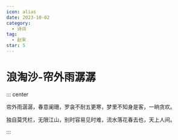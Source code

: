 ```yaml
---
icon: alias
date: 2023-10-02
category:
  - 诗词
tag:
  - 赵宋
star: 5
---
```


# 浪淘沙-帘外雨潺潺


<!-- more -->


::: center 

帘外雨潺潺，春意阑珊，罗衾不耐五更寒，梦里不知身是客，一晌贪欢。

独自莫凭栏，无限江山，别时容易见时难，流水落花春去也，天上人间。

:::
